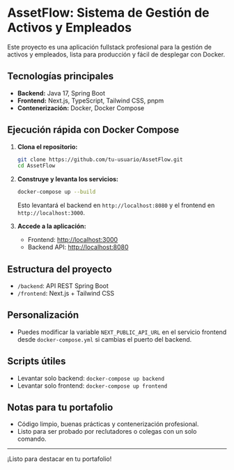 # AssetFlow: Sistema de Gestión de Activos y Empleados

Este proyecto es una aplicación fullstack profesional para la gestión de activos y empleados, lista para producción y fácil de desplegar con Docker.

## Tecnologías principales
- **Backend:** Java 17, Spring Boot
- **Frontend:** Next.js, TypeScript, Tailwind CSS, pnpm
- **Contenerización:** Docker, Docker Compose

## Ejecución rápida con Docker Compose

1. **Clona el repositorio:**
   ```bash
   git clone https://github.com/tu-usuario/AssetFlow.git
   cd AssetFlow
   ```
2. **Construye y levanta los servicios:**
   ```bash
   docker-compose up --build
   ```
   Esto levantará el backend en `http://localhost:8080` y el frontend en `http://localhost:3000`.

3. **Accede a la aplicación:**
   - Frontend: [http://localhost:3000](http://localhost:3000)
   - Backend API: [http://localhost:8080](http://localhost:8080)

## Estructura del proyecto
- `/backend`: API REST Spring Boot
- `/frontend`: Next.js + Tailwind CSS

## Personalización
- Puedes modificar la variable `NEXT_PUBLIC_API_URL` en el servicio frontend desde `docker-compose.yml` si cambias el puerto del backend.

## Scripts útiles
- Levantar solo backend: `docker-compose up backend`
- Levantar solo frontend: `docker-compose up frontend`

## Notas para tu portafolio
- Código limpio, buenas prácticas y contenerización profesional.
- Listo para ser probado por reclutadores o colegas con un solo comando.

---

¡Listo para destacar en tu portafolio!

